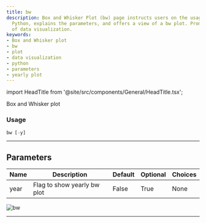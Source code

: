 ```yaml
---
title: bw
description: Box and Whisker Plot (bw) page instructs users on the usage of bw in
  Python, explains the parameters, and offers a view of a bw plot. Promotes understanding
  of data visualization.
keywords:
- Box and Whisker plot
- bw
- plot
- data visualization
- python
- parameters
- yearly plot
---
```


import HeadTitle from '@site/src/components/General/HeadTitle.tsx';

<HeadTitle title="economy/qa/bw - Reference | OpenBB Terminal Docs" />

Box and Whisker plot

### Usage

```python
bw [-y]
```

---

## Parameters

| Name | Description | Default | Optional | Choices |
| ---- | ----------- | ------- | -------- | ------- |
| year | Flag to show yearly bw plot | False | True | None |

![bw](https://user-images.githubusercontent.com/46355364/154305545-0f99fe4b-07e1-4714-8762-da3569023578.png)

---
